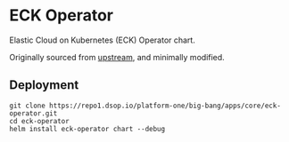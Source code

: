 # ECK Operator

Elastic Cloud on Kubernetes (ECK) Operator chart.

Originally sourced from [upstream](https://github.com/elastic/cloud-on-k8s/tree/master/deploy/eck-operator), and minimally modified.

## Deployment
```
git clone https://repo1.dsop.io/platform-one/big-bang/apps/core/eck-operator.git
cd eck-operator
helm install eck-operator chart --debug
```

